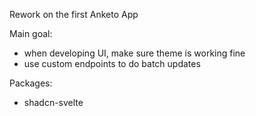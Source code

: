 Rework on the first Anketo App

Main goal:
- when developing UI, make sure theme is working fine
- use custom endpoints to do batch updates

Packages:
- shadcn-svelte
